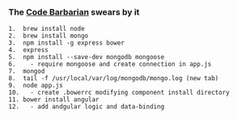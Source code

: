 ### The [Code Barbarian](http://thecodebarbarian.wordpress.com/2013/07/22/introduction-to-the-mean-stack-part-one-setting-up-your-tools/) swears by it

```
1.  brew install node
2.  brew install mongo
3.  npm install -g express bower
4.  express
5.  npm install --save-dev mongodb mongoose
6.    - require mongoose and create connection in app.js
7.  mongod
8.  tail -f /usr/local/var/log/mongodb/mongo.log (new tab)
9.  node app.js
10.   - create .bowerrc modifying component install directory
11. bower install angular
12.   - add andgular logic and data-binding
```
